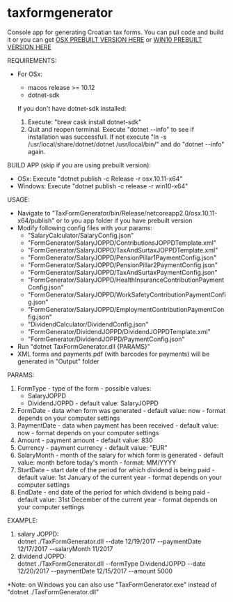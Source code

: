 # taxformgenerator
Console app for generating Croatian tax forms. You can pull code and build it or you can get [OSX PREBUILT VERSION HERE](https://github.com/jbojcic1/taxformgenerator/releases/download/v2.0.1/TaxFormGenerator-osx.10.11-x64.zip) or [WIN10 PREBUILT VERSION HERE](https://github.com/jbojcic1/taxformgenerator/releases/download/v2.0.1/TaxFormGenerator-win10-x64.zip)

REQUIREMENTS: 
  * For OSx:
    - macos release >= 10.12
    - dotnet-sdk
    
    If you don't have dotnet-sdk installed:
     1. Execute: "brew cask install dotnet-sdk"
     2. Quit and reopen terminal. Execute "dotnet --info" to see if installation was successfull. 
       If not execute "ln -s /usr/local/share/dotnet/dotnet /usr/local/bin/" and do "dotnet --info" again.


BUILD APP (skip if you are using prebuilt version):
  - OSx: Execute "dotnet publish -c Release -r osx.10.11-x64"
  - Windows: Execute "dotnet publish -c release -r win10-x64"


USAGE:
  - Navigate to "TaxFormGenerator/bin/Release/netcoreapp2.0/osx.10.11-x64/publish" or to you app folder if you have prebuilt version
  - Modify following config files with your params:
      * "SalaryCalculator/SalaryConfig.json"
      * "FormGenerator/SalaryJOPPD/ContributionsJOPPDTemplate.xml"
      * "FormGenerator/SalaryJOPPD/TaxAndSurtaxJOPPDTemplate.xml"
      * "FormGenerator/SalaryJOPPD/PensionPillar1PaymentConfig.json"
      * "FormGenerator/SalaryJOPPD/PensionPillar2PaymentConfig.json"
      * "FormGenerator/SalaryJOPPD/TaxAndSurtaxPaymentConfig.json"
      * "FormGenerator/SalaryJOPPD/HealthInsuranceContributionPaymentConfig.json"
      * "FormGenerator/SalaryJOPPD/WorkSafetyContributionPaymentConfig.json"
      * "FormGenerator/SalaryJOPPD/EmploymentContributionPaymentConfig.json"
      * "DividendCalculator/DividendConfig.json"
      * "FormGenerator/DividendJOPPD/DividendJOPPDTemplate.xml"
      * "FormGenerator/DividendJOPPD/PaymentConfig.json"
  - Run "dotnet TaxFormGenerator.dll {PARAMS}"
  - XML forms and payments.pdf (with barcodes for payments) will be generated in "Output" folder


PARAMS:
  1) FormType
    - type of the form
    - possible values: 
        * SalaryJOPPD
        * DividendJOPPD
    - default value: SalaryJOPPD
  2) FormDate
    - data when form was generated
    - default value: now
    - format depends on your computer settings
  3) PaymentDate
    - data when payment has been received
    - default value: now
    - format depends on your computer settings
  3) Amount
    - payment amount
    - default value: 830
  4) Currency
    - payment currency
    - default value: "EUR"
  5) SalaryMonth
    - month of the salary for which form is generated
    - default value: month before today's month
    - format: MM/YYYY
  6) StartDate
    - start date of the period for which dividend is being paid
    - default value: 1st January of the current year
    - format depends on your computer settings
  7) EndDate
    - end date of the period for which dividend is being paid
    - default value: 31st December of the current year
    - format depends on your computer settings


EXAMPLE:
  1) salary JOPPD:    
        dotnet ./TaxFormGenerator.dll --date 12/19/2017 --paymentDate 12/17/2017 --salaryMonth 11/2017
  2) dividend JOPPD:  
        dotnet ./TaxFormGenerator.dll --formType DividendJOPPD --date 12/20/2017 --paymentDate 12/15/2017 --amount 5000
  
  *Note: on Windows you can also use "TaxFormGenerator.exe" instead of "dotnet ./TaxFormGenerator.dll"
